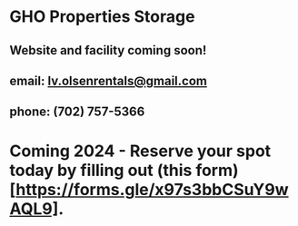 # GHO Properties Storage

## Website and facility coming soon!
## email: lv.olsenrentals@gmail.com
## phone: (702) 757-5366

# Coming 2024 - Reserve your spot today by filling out (this form)[https://forms.gle/x97s3bbCSuY9wAQL9].
